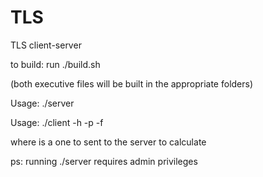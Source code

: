 # TLS
TLS client-server

to build:
run ./build.sh

(both executive files will be built in the appropriate folders)


Usage: ./server <portnum>
  
Usage: ./client -h <hostname> -p <portnum> -f <file>
  
where <file> is a one to sent to the server to calculate

ps: running ./server requires admin privileges
